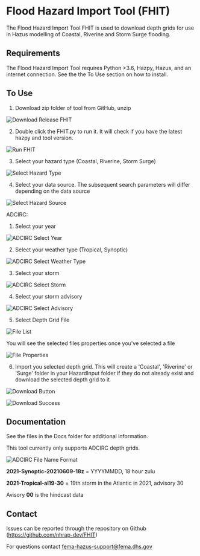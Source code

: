 # Flood Hazard Import Tool (FHIT)

The Flood Hazard Import Tool FHIT is used to download depth grids for use in Hazus modelling of Coastal, Riverine and Storm Surge flooding.

## Requirements

The Flood Hazard Import Tool requires Python >3.6, Hazpy, Hazus, and an internet connection. See the the To Use section on how to install.

## To Use

1. Download zip folder of tool from GitHub, unzip

  ![Download Release FHIT](images/DownloadReleaseFHIT.jpg "Download Release FHIT")

2. Double click the FHIT.py to run it. It will check if you have the latest hazpy and tool version. 

  ![Run FHIT](images/RunFHIT.JPG "Run FHIT")

3. Select your hazard type (Coastal, Riverine, Storm Surge)

  ![Select Hazard Type](images/SelectHazardType.jpg "Select Hazard Type")

4. Select your data source. The subsequent search parameters will differ depending on the data source

  ![Select Hazard Source](images/SelectHazardSource.jpg "Select Hazard Source")

ADCIRC:

  1. Select your year
    
  ![ADCIRC Select Year](images/ADCIRCSelectYear.jpg "ADCIRC Select Year")
    
  2. Select your weather type (Tropical, Synoptic)
    
  ![ADCIRC Select Weather Type](images/ADCIRCSelectWeatherType.jpg "ADCIRC Select Weather Type")
    
  3. Select your storm
    
  ![ADCIRC Select Storm](images/ADCIRCSelectStorm.jpg "ADCIRC Select Storm")
    
  4. Select your storm advisory 
    
  ![ADCIRC Select Advisory](images/ADCIRCSelectAdvisory.jpg "ADCIRC Select Advisory")
  
 
5. Select Depth Grid File

  ![File List](images/FileList.jpg "File List")
 
You will see the selected files properties once you've selected a file

  ![File Properties](images/FileProperties.jpg "File Properties")

6. Import you selected depth grid. This will create a 'Coastal', 'Riverine' or 'Surge' folder in your HazardInput folder if they do not already exist and download the selected depth grid to it

  ![Download Button](images/DownloadButton.jpg "Download Button")

  ![Download Success](images/DownloadSuccess.jpg "Download Success")

## Documentation

See the files in the Docs folder for additional information. 

This tool currently only supports ADCIRC depth grids.

  ![ADCIRC File Name Format](images/adcirc_filename.png "ADCIRC File Name Format") 

**2021-Synoptic-20210609-18z**  = YYYYMMDD, 18 hour zulu

**2021-Tropical-al19-30** = 19th storm in the Atlantic in 2021, advisory 30

Avisory **00** is the hindcast data

## Contact

Issues can be reported through the repository on Github (https://github.com/nhrap-dev/FHIT)

For questions contact fema-hazus-support@fema.dhs.gov
